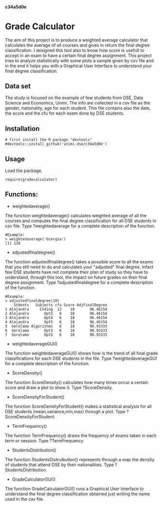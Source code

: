 #### c34a5d0e
# Grade Calculator

The aim of this project is to produce a weighted average calculator that calculates the average of all courses and gives in return the final degree classification. I designed this tool also to know how score is usefull to accept in an exam to have a certain final degree assignment.
This project tries to analyze statistically with some plots a sample given by csv file and in the end it helps you with a Graphical User Interface to understand your final degree classification.

## Data set
The study is focused on the example of few students from DSE, Data Science and Economics, Unimi.
The info are collected in a csv file as the gender, nationality, age for each student. This file contains also the date, the score and the cfu for each exam done by DSE students.

## Installation
```
# first install the R package "devtools" 
#devtools::install_github('unimi-dse/c34a5d0e')

```

## Usage
Load the package.
```
require(gradecalculator)
```

## Functions:
- weightedaverage()

The function weightedaverage() calculates weighted average of all the courses and computes the final degree classification for all DSE students in csv file.
Type ?weightedaverage for a complete description of the function.
```
#Example: 
> weightedaverage('Giorgia')
[1] 110
```
- adjustedfinaldegree()

The function adjustedfinaldegree() takes a possible score to all the exams that you still need to do and calculates your "adjusted" final degree. Infact few DSE students have not complete their plan of study so they have to understand, through this tool, the impact on future grades on their final degree assignment.
Type ?adjustedfinaldegree for a complete description of the function.

```
#Example: 
> adjustedfinaldegree(18)
    Stdents   Subjects cfu Score AdjFinalDegree
1 Alejandra     Coding  12    18       96.46154
2 Alejandra       Opt2   6    18       96.46154
3 Alejandra       Opt4   6    18       96.46154
4 Alejandra       Opt5   6    18       96.46154
5  Gerolamo Algorithms   6    18       90.93333
6  Gerolamo       Opt3   6    18       90.93333
7  Gerolamo       Opt5   6    18       90.93333
```

- weightedaverageGUI()

The function weightedaverageGUI() shows how is the trend of all final grade classifications for each DSE students in the file.
Type ?weightedaverageGUI for a complete description of the function.

- ScoreDensity()

The function ScoreDensity() calculates how many times occur a certain score and draw a plot to show it. Type ?ScoreDensity. 

- ScoreDensityForStudent()

The function ScoreDensityForStudent() makes a statistical analysis for all DSE students (mean,variance,min,max) through a plot. Type ?ScoreDensityForStudent. 

- TermFrequency()

The function TermFrequency() draws the frequency of exams taken in each term or session. Type ?TermFrequency

- StudentsDistribution()

The function StudentsDistruibution() represents through a map the density of students that attend DSE by their nationalities. Type ?StudentsDistribution.

- GradeCalculatorGUI()

The function GradeCalculatorGUI() runs a Graphical User Interface to understand the final degree classification obtained just writing the name used in the csv file.
